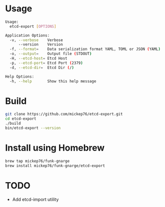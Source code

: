 # Usage

```bash
Usage:
  etcd-export [OPTIONS]

Application Options:
  -v, --verbose    Verbose
      --version    Version
  -f, --format=    Data serialization format YAML, TOML or JSON (YAML)
  -o, --output=    Output file (STDOUT)
  -H, --etcd-host= Etcd Host
  -p, --etcd-port= Etcd Port (2379)
  -d, --etcd-dir=  Etcd Dir (/)

Help Options:
  -h, --help       Show this help message
```

# Build

```bash
git clone https://github.com/mickep76/etcd-export.git
cd etcd-export
./build
bin/etcd-export --version
```

# Install using Homebrew

```bash
brew tap mickep76/funk-gnarge
brew install mickep76/funk-gnarge/etcd-export
```

# TODO

- Add etcd-import utility
